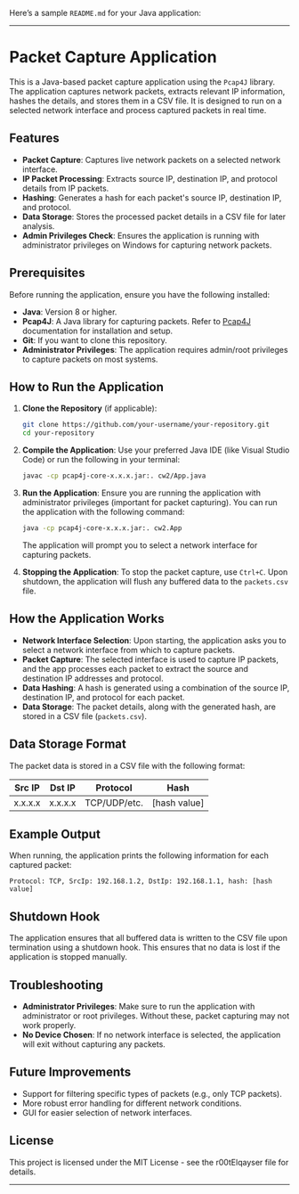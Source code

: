 Here’s a sample `README.md` for your Java application:

---

# Packet Capture Application

This is a Java-based packet capture application using the `Pcap4J` library. The application captures network packets, extracts relevant IP information, hashes the details, and stores them in a CSV file. It is designed to run on a selected network interface and process captured packets in real time.

## Features
- **Packet Capture**: Captures live network packets on a selected network interface.
- **IP Packet Processing**: Extracts source IP, destination IP, and protocol details from IP packets.
- **Hashing**: Generates a hash for each packet's source IP, destination IP, and protocol.
- **Data Storage**: Stores the processed packet details in a CSV file for later analysis.
- **Admin Privileges Check**: Ensures the application is running with administrator privileges on Windows for capturing network packets.

## Prerequisites

Before running the application, ensure you have the following installed:

- **Java**: Version 8 or higher.
- **Pcap4J**: A Java library for capturing packets. Refer to [Pcap4J](https://www.pcap4j.org/) documentation for installation and setup.
- **Git**: If you want to clone this repository.
- **Administrator Privileges**: The application requires admin/root privileges to capture packets on most systems.

## How to Run the Application

1. **Clone the Repository** (if applicable):
   ```bash
   git clone https://github.com/your-username/your-repository.git
   cd your-repository
   ```

2. **Compile the Application**:
   Use your preferred Java IDE (like Visual Studio Code) or run the following in your terminal:
   ```bash
   javac -cp pcap4j-core-x.x.x.jar:. cw2/App.java
   ```

3. **Run the Application**:
   Ensure you are running the application with administrator privileges (important for packet capturing). You can run the application with the following command:
   ```bash
   java -cp pcap4j-core-x.x.x.jar:. cw2.App
   ```

   The application will prompt you to select a network interface for capturing packets.

4. **Stopping the Application**:
   To stop the packet capture, use `Ctrl+C`. Upon shutdown, the application will flush any buffered data to the `packets.csv` file.

## How the Application Works

- **Network Interface Selection**: Upon starting, the application asks you to select a network interface from which to capture packets.
- **Packet Capture**: The selected interface is used to capture IP packets, and the app processes each packet to extract the source and destination IP addresses and protocol.
- **Data Hashing**: A hash is generated using a combination of the source IP, destination IP, and protocol for each packet.
- **Data Storage**: The packet details, along with the generated hash, are stored in a CSV file (`packets.csv`).

## Data Storage Format

The packet data is stored in a CSV file with the following format:

| Src IP | Dst IP | Protocol | Hash |
|--------|--------|----------|------|
| x.x.x.x | x.x.x.x | TCP/UDP/etc. | [hash value] |

## Example Output

When running, the application prints the following information for each captured packet:
```
Protocol: TCP, SrcIp: 192.168.1.2, DstIp: 192.168.1.1, hash: [hash value]
```

## Shutdown Hook

The application ensures that all buffered data is written to the CSV file upon termination using a shutdown hook. This ensures that no data is lost if the application is stopped manually.

## Troubleshooting

- **Administrator Privileges**: Make sure to run the application with administrator or root privileges. Without these, packet capturing may not work properly.
- **No Device Chosen**: If no network interface is selected, the application will exit without capturing any packets.

## Future Improvements

- Support for filtering specific types of packets (e.g., only TCP packets).
- More robust error handling for different network conditions.
- GUI for easier selection of network interfaces.

## License

This project is licensed under the MIT License - see the r00tElqayser file for details.

------
